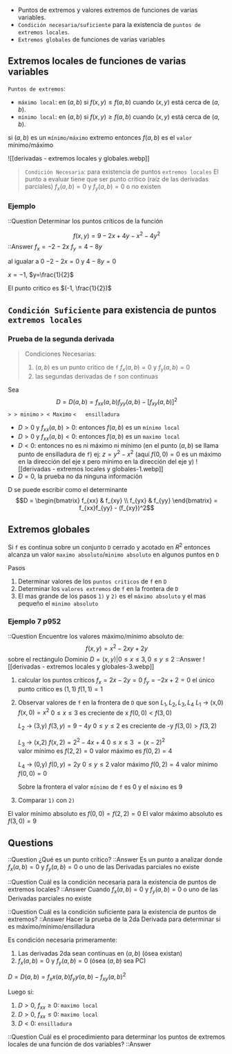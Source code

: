
* Puntos de extremos y valores extremos de funciones de varias variables.
* `Condición necesaria/suficiente` para la existencia de `puntos de extremos locales`. 
* `Extremos globales` de funciones de varias variables


## Extremos locales de funciones de varias variables

`Puntos de extremos`: 
* `máximo local`: en $(a,b)$ si $f(x,y) \leq f(a,b)$ cuando $(x,y)$ está cerca de $(a, b)$.
* `mínimo local`: en $(a,b)$ si $f(x,y) \geq f(a,b)$ cuando $(x,y)$ está cerca de $(a, b)$.

si $(a,b)$ es un `mínimo/máximo` extremo entonces $f(a,b)$ es el `valor` mínimo/máximo 


![[derivadas - extremos locales y globales.webp]]


> `Condición Necesaria`: para existencia de puntos `extremos locales`
> El punto a evaluar tiene que ser punto critico (raíz de las derivadas parciales)
> $f_x(a,b)=0$ y $f_y(a,b)=0$  o no existen

### Ejemplo
::Question
Determinar los puntos críticos de la función 

$$f(x,y) = 9-2x+4y-x^2-4y^2$$
::Answer
$f_x=-2-2x$   $f_y = 4-8y$

al igualar a 0
$-2-2x=0$  y $4-8y=0$

$x=-1$,  $y=\frac{1}{2}$

El punto critico es $(-1, \frac{1}{2})$



## `Condición Suficiente` para existencia de puntos `extremos locales`

### Prueba de la segunda derivada

> Condiciones Necesarias:
> 1. $(a,b)$ es un punto critico de `f` 
> 	$f_x(a,b) = 0$  y  $f_y(a,b)=0$  
> 1. las segundas derivadas de `f` son continuas

Sea 
$$D = D(a,b) = f_{xx}(a,b)f_{yy}(a,b) - [f_{xy}(a,b)]^2$$
`> > minimo`
`> < Maximo`
`<   ensilladura`

* $D > 0$ y $f_{xx}(a,b) > 0$: entonces $f(a,b)$ es un `mínimo local`
* $D > 0$ y $f_{xx}(a,b) < 0$: entonces $f(a,b)$ es un `maximo local`
* $D < 0$: entonces no es ni máximo ni mínimo
	(en el punto $(a,b)$ se llama punto de ensilladura de `f`)
	ej: $z=y^2 - x^2$ 
	(aquí $f(0,0) = 0$ es un máximo en la dirección del eje x pero mínimo en la dirección del eje y)
	![[derivadas - extremos locales y globales-1.webp]]
* $D = 0$, la prueba no da ninguna información

D se puede escribir como el determinante
$$D = 
\begin{bmatrix}
f_{xx} & f_{xy} \\
f_{yx} & f_{yy}
\end{bmatrix} = f_{xx}f_{yy} - (f_{xy})^2$$


## Extremos globales

Si `f` es continua sobre un conjunto `D` cerrado y acotado en $R^2$
entonces alcanza un valor `maximo absoluto`/`minimo absoluto` en algunos puntos en `D`

Pasos
1. Determinar valores de los `puntos criticos` de `f` en `D`
2. Determinar los `valores extremos` de `f` en la frontera de `D`
3. El mas grande de los pasos `1)` y `2)` es el `máximo absoluto` y el mas pequeño el `minimo absoluto`

### Ejemplo 7 p952

::Question
Encuentre los valores máximo/mínimo absoluto de:
$$f(x,y) = x^2 -2xy + 2y$$
sobre el rectángulo Dominio $D = {(x,y) | 0 \leq x \leq 3, 0 \leq y \leq 2}$
::Answer
![[derivadas - extremos locales y globales-3.webp]]

1. calcular los puntos críticos
	$f_x = 2x-2y = 0$     $f_y = -2x + 2 = 0$
	el único punto critico es $(1,1)$
	$f(1,1) = 1$
2. Observar valores de `f` en la frontera de `D` que son $L_1, L_2, L_3, L_4$
	$L_1$ -> (x,0)
		$f(x,0) = x^2$   $0 \leq x \leq 3$
		es creciente de x
		$f(0,0) < f(3,0)$
		
	$L_2$ -> (3,y) 
		$f(3,y) = 9-4y$   $0 \leq y \leq 2$
		es creciente de -y
		$f(3,0) > f(3,2)$
		
	$L_3$ -> (x,2) 
		$f(x,2) = 2^2 - 4x +4$   $0 \leq x \leq 3$
			   $= (x-2)^2$  
		valor mínimo es $f(2,2) = 0$
		valor máximo es $f(0,2)=4$

	$L_4$ -> (0,y) 
		$f(0,y) = 2y$   $0 \leq y \leq 2$
		valor máximo $f(0,2) = 4$
		valor mínimo $f(0,0)=0$

	Sobre la frontera el valor `mínimo` de `f` es 0 y el `máximo` es 9
3. Comparar `1)` con `2)`

El valor mínimo absoluto es $f(0,0) = f(2,2) = 0$
El valor máximo absoluto es $f(3,0) = 9$


## Questions
::Question
¿Qué es un punto crítico?
::Answer
Es un punto a analizar donde 
$f_x(a,b) = 0$ y $f_y(a,b)=0$ 
o uno de las Derivadas parciales no existe

::Question
Cuál es la condición necesaria para la existencia de puntos de extremos locales?
::Answer
Cuando
$f_x(a,b) = 0$ y $f_y(a,b)=0$ 
o uno de las Derivadas parciales no existe

::Question
Cuál es la condición suficiente para la existencia de puntos de extremos?
::Answer 
Hacer la prueba de la 2da Derivada para determinar si es máximo/mínimo/ensilladura

Es condición necesaria primeramente:
1. Las derivadas 2da sean continuas en $(a,b)$  (ósea existan)
2. $f_x(a,b) = 0$ y $f_y(a,b) = 0$  (ósea $(a,b)$ sea PC)

$D = D(a,b) = f_xx(a,b)f_yy(a,b) - f_{xy}(a,b)^2$

Luego si:
1. $D > 0$, $f_{xx} \geq 0$: `maximo local`
2. $D > 0$, $f_{xx} \leq 0$: `maximo local`
3. $D < 0$: `ensilladura`

::Question
Cuál es el procedimiento para determinar los puntos de extremos locales de una función de dos variables?
::Answer
